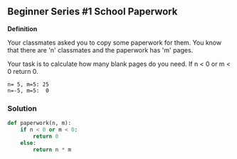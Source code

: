 ## Beginner Series #1 School Paperwork

**Definition**

Your classmates asked you to copy some paperwork for them. You know that there are 'n' classmates and the paperwork has 'm' pages.

Your task is to calculate how many blank pages do you need. If n < 0 or m < 0 return 0.

```Examples:
n= 5, m=5: 25
n=-5, m=5:  0
```

### Solution

```python
def paperwork(n, m):
    if n < 0 or m < 0:
        return 0
    else:
        return n * m
```
        
